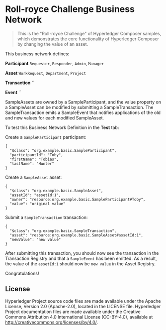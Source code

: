 # Roll-royce Challenge Business Network

> This is the "Roll-royce Challenge" of Hyperledger Composer samples, which demonstrates the core functionality of Hyperledger Composer by changing the value of an asset.

This business network defines:

**Participant**
`Requester`, `Responder`, `Admin`, `Manager`

**Asset**
`WorkRequest`, `Department`, `Project`

**Transaction**
``

**Event**
``

SampleAssets are owned by a SampleParticipant, and the value property on a SampleAsset can be modified by submitting a SampleTransaction. The SampleTransaction emits a SampleEvent that notifies applications of the old and new values for each modified SampleAsset.

To test this Business Network Definition in the **Test** tab:

Create a `SampleParticipant` participant:

```
{
  "$class": "org.example.basic.SampleParticipant",
  "participantId": "Toby",
  "firstName": "Tobias",
  "lastName": "Hunter"
}
```

Create a `SampleAsset` asset:

```
{
  "$class": "org.example.basic.SampleAsset",
  "assetId": "assetId:1",
  "owner": "resource:org.example.basic.SampleParticipant#Toby",
  "value": "original value"
}
```

Submit a `SampleTransaction` transaction:

```
{
  "$class": "org.example.basic.SampleTransaction",
  "asset": "resource:org.example.basic.SampleAsset#assetId:1",
  "newValue": "new value"
}
```

After submitting this transaction, you should now see the transaction in the Transaction Registry and that a `SampleEvent` has been emitted. As a result, the value of the `assetId:1` should now be `new value` in the Asset Registry.

Congratulations!

## License <a name="license"></a>
Hyperledger Project source code files are made available under the Apache License, Version 2.0 (Apache-2.0), located in the LICENSE file. Hyperledger Project documentation files are made available under the Creative Commons Attribution 4.0 International License (CC-BY-4.0), available at http://creativecommons.org/licenses/by/4.0/.
